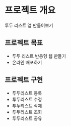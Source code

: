 # 프로젝트 개요
투두 리스트 앱 만들어보기

## 프로젝트 목표
- 투두 리스트 반응형 웹 만들기
- 온라인 배포하기

## 프로젝트 구현
- 투두리스트 등록
- 투두리스트 수정
- 투두리스트 삭제
- 투두리스트 조회
- 투두리스트 공유
